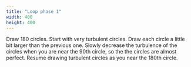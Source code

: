 ```yaml
---
title: "Loop phase 1"
width: 400
height: 400
---
```


Draw 180 circles. Start with very turbulent circles. Draw each circle a little bit larger than the previous one. Slowly decrease the turbulence of the circles when you are near the 90th circle, so the the circles are almost perfect. Resume drawing turbulent circles as you near the 180th circle. 
